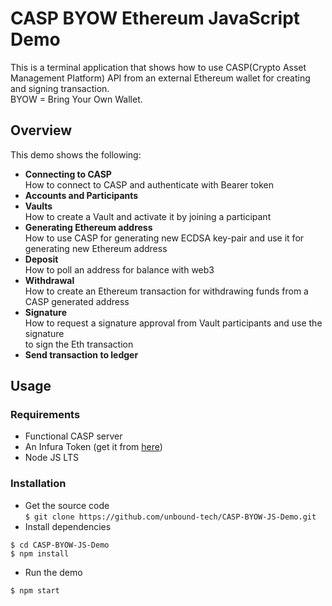 # CASP BYOW Ethereum JavaScript Demo

This is a terminal application that shows how to use CASP(Crypto Asset Management Platform) API from an external Ethereum wallet for creating and signing transaction.   
BYOW = Bring Your Own Wallet.

## Overview
This demo shows the following:
- **Connecting to CASP**   
How to connect to CASP and authenticate with Bearer token
- **Accounts and Participants**   
- **Vaults**   
How to create a Vault and activate it by joining a participant   
- **Generating Ethereum address**   
How to use CASP for generating new ECDSA key-pair and use it for generating new Ethereum address
- **Deposit**   
How to poll an address for balance with web3
- **Withdrawal**   
How to create an Ethereum transaction for withdrawing funds from a CASP generated address
- **Signature**   
How to request a signature approval from Vault participants and use the signature  
to sign the Eth transaction
- **Send transaction to ledger**

## Usage
### Requirements
* Functional CASP server
* An Infura Token (get it from [here](https://infura.io))
* Node JS LTS

### Installation
* Get the source code   
```$ git clone https://github.com/unbound-tech/CASP-BYOW-JS-Demo.git```
* Install dependencies   
```
$ cd CASP-BYOW-JS-Demo
$ npm install
```
* Run the demo
```
$ npm start
```
